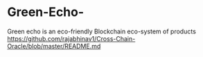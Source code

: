 # Green-Echo-
Green echo is an eco-friendly Blockchain eco-system of products
https://github.com/rajabhinav1/Cross-Chain-Oracle/blob/master/README.md
